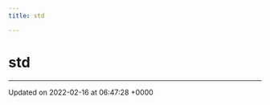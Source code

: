 ```yaml
---
title: std

---
```


# std








-------------------------------

Updated on 2022-02-16 at 06:47:28 +0000